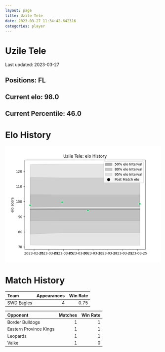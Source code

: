 ```yaml
---  
layout: page  
title: Uzile Tele  
date: 2023-03-27 11:34:42.642316  
categories: player  
---
```

# Uzile Tele


Last updated: 2023-03-27
## Positions: FL

## Current elo: 98.0

## Current Percentile: 46.0

# Elo History


![elo history](history_UzileTele.png)
# Match History


| Team       |   Appearances |   Win Rate |
|:-----------|--------------:|-----------:|
| SWD Eagles |             4 |       0.75 |

| Opponent               |   Matches |   Win Rate |
|:-----------------------|----------:|-----------:|
| Border Bulldogs        |         1 |          1 |
| Eastern Province Kings |         1 |          1 |
| Leopards               |         1 |          1 |
| Valke                  |         1 |          0 |
